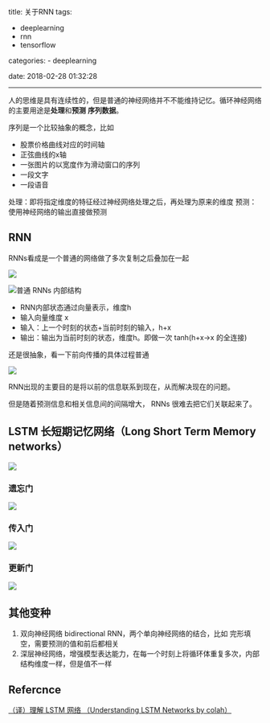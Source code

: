 title: 关于RNN
tags:
  - deeplearning
  - rnn
  - tensorflow

categories:
	- deeplearning

date: 2018-02-28 01:32:28

---

人的思维是具有连续性的，但是普通的神经网络并不不能维持记忆。循环神经网络的主要用途是**处理**和**预测** **序列数据**。

序列是一个比较抽象的概念，比如

* 股票价格曲线对应的时间轴
* 正弦曲线的x轴
* 一张图片的以宽度作为滑动窗口的序列
* 一段文字
* 一段语音

处理：即将指定维度的特征经过神经网络处理之后，再处理为原来的维度
预测：使用神经网络的输出直接做预测

## RNN

RNNs看成是一个普通的网络做了多次复制之后叠加在一起

![](/images/about-rnn/RNNs展开网络结构.png)


![普通 RNNs 内部结构](/images/about-rnn/普通的RNNs内部结构.png)

* RNN内部状态通过向量表示，维度h
* 输入向量维度 x
* 输入：上一个时刻的状态+当前时刻的输入，h+x
* 输出：输出为当前时刻的状态，维度h。即做一次 tanh(h+x->x 的全连接)


还是很抽象，看一下前向传播的具体过程普通

![](/images/about-rnn/循环神经网络前向传播计算过程.jpg)


RNN出现的主要目的是将以前的信息联系到现在，从而解决现在的问题。

但是随着预测信息和相关信息间的间隔增大， RNNs 很难去把它们关联起来了。

## LSTM 长短期记忆网络（Long Short Term Memory networks） 

![](/images/about-rnn/LSTM内部结构.png)

### 遗忘门

![](/images/about-rnn/遗忘门.png)

### 传入门

![](/images/about-rnn/传入门.png)


### 更新门

![](/images/about-rnn/更新cell状态.png)

## 其他变种

1. 双向神经网络 bidirectional RNN，两个单向神经网络的结合，比如 完形填空，需要预测的值和前后都相关
1. 深层神经网络，增强模型表达能力，在每一个时刻上将循环体重复多次，内部结构维度一样，但是值不一样


## Refercnce

[（译）理解 LSTM 网络 （Understanding LSTM Networks by colah）](http://blog.csdn.net/jerr__y/article/details/58598296)

